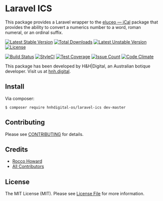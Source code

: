 # Laravel ICS

This package provides a Laravel wrapper to the [eluceo — iCal](https://github.com/markuspoerschke/iCal) package that provides the ability to convert a numerics number to a word, roman numeral, or an ordinal suffix.

[![Latest Stable Version](https://poser.pugx.org/hnhdigital-os/laravel-ics/v/stable.svg)](https://packagist.org/packages/hnhdigital-os/laravel-ics) [![Total Downloads](https://poser.pugx.org/hnhdigital-os/laravel-ics/downloads.svg)](https://packagist.org/packages/hnhdigital-os/laravel-ics) [![Latest Unstable Version](https://poser.pugx.org/hnhdigital-os/laravel-ics/v/unstable.svg)](https://packagist.org/packages/hnhdigital-os/laravel-ics) [![License](https://poser.pugx.org/hnhdigital-os/laravel-ics/license.svg)](https://packagist.org/packages/hnhdigital-os/laravel-ics)

[![Build Status](https://travis-ci.org/hnhdigital-os/laravel-ics.svg?branch=master)](https://travis-ci.org/hnhdigital-os/laravel-ics) [![StyleCI](https://styleci.io/repos/89561952/shield?branch=master)](https://styleci.io/repos/89561952) [![Test Coverage](https://codeclimate.com/github/hnhdigital-os/laravel-ics/badges/coverage.svg)](https://codeclimate.com/github/hnhdigital-os/laravel-ics/coverage) [![Issue Count](https://codeclimate.com/github/hnhdigital-os/laravel-ics/badges/issue_count.svg)](https://codeclimate.com/github/hnhdigital-os/laravel-ics) [![Code Climate](https://codeclimate.com/github/hnhdigital-os/laravel-ics/badges/gpa.svg)](https://codeclimate.com/github/hnhdigital-os/laravel-ics)

This package has been developed by H&H|Digital, an Australian botique developer. Visit us at [hnh.digital](http://hnh.digital).

## Install

Via composer:

`$ composer require hnhdigital-os/laravel-ics dev-master`

## Contributing

Please see [CONTRIBUTING](https://github.com/hnhdigital-os/laravel-ics/blob/master/CONTRIBUTING.md) for details.

## Credits

* [Rocco Howard](https://github.com/therocis)
* [All Contributors](https://github.com/hnhdigital-os/laravel-ics/contributors)

## License

The MIT License (MIT). Please see [License File](https://github.com/hnhdigital-os/laravel-ics/blob/master/LICENSE) for more information.
